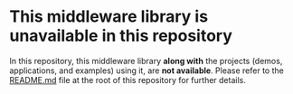# This middleware library is unavailable in this repository

In this repository, this middleware library **along with** the projects (demos, applications, and examples) using it, are **not available**. Please refer to the [README.md](../../../README.md#some-middleware-libraries-are-unavailable-in-this-repository) file at the root of this repository for further details.
